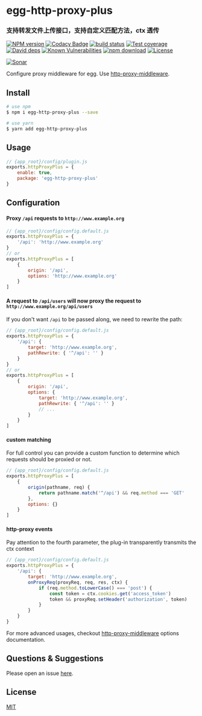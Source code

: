 # egg-http-proxy-plus

### 支持转发文件上传接口，支持自定义匹配方法，ctx 透传

[![NPM version][npm-image]][npm-url]
[![Codacy Badge][codacy-image]][codacy-url]
[![build status][travis-image]][travis-url]
[![Test coverage][codecov-image]][codecov-url]
[![David deps][david-image]][david-url]
[![Known Vulnerabilities][snyk-image]][snyk-url]
[![npm download][download-image]][download-url]
[![License][license-image]][license-url]

[![Sonar][sonar-image]][sonar-url]

[npm-image]: https://img.shields.io/npm/v/egg-http-proxy-plus.svg?style=flat-square
[npm-url]: https://npmjs.org/package/egg-http-proxy-plus
[codacy-image]: https://app.codacy.com/project/badge/Grade/f70d4880e4ad4f40aa970eb9ee9d0696
[codacy-url]: https://www.codacy.com/gh/saqqdy/egg-http-proxy-plus/dashboard?utm_source=github.com&utm_medium=referral&utm_content=saqqdy/egg-http-proxy-plus&utm_campaign=Badge_Grade
[travis-image]: https://travis-ci.org/saqqdy/egg-http-proxy-plus.svg?branch=master
[travis-url]: https://travis-ci.org/saqqdy/egg-http-proxy-plus
[codecov-image]: https://img.shields.io/codecov/c/github/saqqdy/egg-http-proxy-plus.svg?style=flat-square
[codecov-url]: https://codecov.io/github/saqqdy/egg-http-proxy-plus?branch=master
[david-image]: https://img.shields.io/david/saqqdy/egg-http-proxy-plus.svg?style=flat-square
[david-url]: https://david-dm.org/saqqdy/egg-http-proxy-plus
[snyk-image]: https://snyk.io/test/npm/egg-http-proxy-plus/badge.svg?style=flat-square
[snyk-url]: https://snyk.io/test/npm/egg-http-proxy-plus
[download-image]: https://img.shields.io/npm/dm/egg-http-proxy-plus.svg?style=flat-square
[download-url]: https://npmjs.org/package/egg-http-proxy-plus
[license-image]: https://img.shields.io/badge/License-MIT-yellow.svg
[license-url]: LICENSE
[sonar-image]: https://sonarcloud.io/api/project_badges/quality_gate?project=saqqdy_egg-http-proxy-plus
[sonar-url]: https://sonarcloud.io/dashboard?id=saqqdy_egg-http-proxy-plus

Configure proxy middleware for egg. Use [http-proxy-middleware](https://github.com/chimurai/http-proxy-middleware).

## Install

```bash
# use npm
$ npm i egg-http-proxy-plus --save

# use yarn
$ yarn add egg-http-proxy-plus
```

## Usage

```js
// {app_root}/config/plugin.js
exports.httpProxyPlus = {
	enable: true,
	package: 'egg-http-proxy-plus'
}
```

## Configuration

#### Proxy `/api` requests to `http://www.example.org`

```js
// {app_root}/config/config.default.js
exports.httpProxyPlus = {
	'/api': 'http://www.example.org'
}
// or
exports.httpProxyPlus = [
	{
		origin: '/api',
		options: 'http://www.example.org'
	}
]
```

#### A request to `/api/users` will now proxy the request to `http://www.example.org/api/users`

If you don't want `/api` to be passed along, we need to rewrite the path:

```js
// {app_root}/config/config.default.js
exports.httpProxyPlus = {
	'/api': {
		target: 'http://www.example.org',
		pathRewrite: { '^/api': '' }
	}
}
// or
exports.httpProxyPlus = [
	{
		origin: '/api',
		options: {
			target: 'http://www.example.org',
			pathRewrite: { '^/api': '' }
			// ...
		}
	}
]
```

#### custom matching

For full control you can provide a custom function to determine which requests should be proxied or not.

```js
// {app_root}/config/config.default.js
exports.httpProxyPlus = [
	{
		origin(pathname, req) {
			return pathname.match('^/api') && req.method === 'GET'
		},
		options: {}
	}
]
```

#### http-proxy events

Pay attention to the fourth parameter, the plug-in transparently transmits the ctx context

```js
// {app_root}/config/config.default.js
exports.httpProxyPlus = {
	'/api': {
		target: 'http://www.example.org',
		onProxyReq(proxyReq, req, res, ctx) {
			if (req.method.toLowerCase() === 'post') {
				const token = ctx.cookies.get('access_token')
				token && proxyReq.setHeader('authorization', token)
			}
		}
	}
}
```

For more advanced usages, checkout [http-proxy-middleware](https://github.com/chimurai/http-proxy-middleware#options) options documentation.

## Questions & Suggestions

Please open an issue [here](https://github.com/saqqdy/egg-http-proxy-plus/issues).

## License

[MIT](LICENSE)
